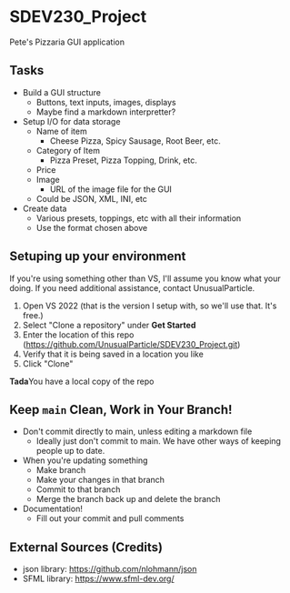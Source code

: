 # SDEV230_Project
Pete's Pizzaria GUI application

## Tasks

+ Build a GUI structure
  + Buttons, text inputs, images, displays
  + Maybe find a markdown interpretter?
+ Setup I/O for data storage
  + Name of item
    + Cheese Pizza, Spicy Sausage, Root Beer, etc.
  + Category of Item
    + Pizza Preset, Pizza Topping, Drink, etc.
  + Price
  + Image
    + URL of the image file for the GUI
  + Could be JSON, XML, INI, etc
+ Create data
  + Various presets, toppings, etc with all their information
  + Use the format chosen above

## Setuping up your environment

If you're using something other than VS, I'll assume you know what your doing. If you need additional assistance, contact UnusualParticle.

1. Open VS 2022 (that is the version I setup with, so we'll use that. It's free.)
2. Select "Clone a repository" under **Get Started**
3. Enter the location of this repo (https://github.com/UnusualParticle/SDEV230_Project.git)
4. Verify that it is being saved in a location you like
5. Click "Clone"

**Tada**You have a local copy of the repo

## Keep `main` Clean, Work in Your Branch!

+ Don't commit directly to main, unless editing a markdown file
  + Ideally just don't commit to main. We have other ways of keeping people up to date.
+ When you're updating something
  + Make branch
  + Make your changes in that branch
  + Commit to that branch
  + Merge the branch back up and delete the branch
+ Documentation!
  + Fill out your commit and pull comments

## External Sources (Credits)

+ json library: https://github.com/nlohmann/json
+ SFML library: https://www.sfml-dev.org/